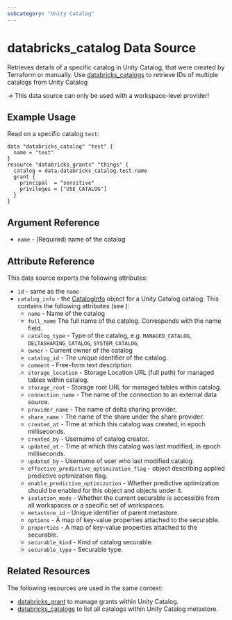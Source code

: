 ```yaml
---
subcategory: "Unity Catalog"
---
```

# databricks_catalog Data Source

Retrieves details of a specific catalog in Unity Catalog, that were created by Terraform or manually. Use [databricks_catalogs](catalogs.md) to retrieve IDs of multiple catalogs from Unity Catalog

-> This data source can only be used with a workspace-level provider!

## Example Usage

Read  on a specific catalog `test`:

```hcl
data "databricks_catalog" "test" {
  name = "test"
}
resource "databricks_grants" "things" {
  catalog = data.databricks_catalog.test.name
  grant {
    principal  = "sensitive"
    privileges = ["USE_CATALOG"]
  }
}
```

## Argument Reference

* `name` - (Required) name of the catalog

## Attribute Reference

This data source exports the following attributes:

* `id` - same as the `name`
* `catalog_info` - the [CatalogInfo](https://pkg.go.dev/github.com/databricks/databricks-sdk-go/service/catalog#CatalogInfo) object for a Unity Catalog catalog. This contains the following attributes (see ):
  * `name` - Name of the catalog
  * `full_name` The full name of the catalog. Corresponds with the name field.
  * `catalog_type` - Type of the catalog, e.g. `MANAGED_CATALOG`, `DELTASHARING_CATALOG`, `SYSTEM_CATALOG`,
  * `owner` - Current owner of the catalog
  * `catalog_id` - The unique identifier of the catalog.
  * `comment` - Free-form text description
  * `storage_location` -  Storage Location URL (full path) for managed tables within catalog.
  * `storage_root` - Storage root URL for managed tables within catalog.
  * `connection_name` - The name of the connection to an external data source.
  * `provider_name` - The name of delta sharing provider.
  * `share_name` -  The name of the share under the share provider.
  * `created_at` - Time at which this catalog was created, in epoch milliseconds.
  * `created_by` - Username of catalog creator.
  * `updated_at` - Time at which this catalog was last modified, in epoch milliseconds.
  * `updated_by` - Username of user who last modified catalog.
  * `effective_predictive_optimization_flag` - object describing applied predictive optimization flag.
  * `enable_predictive_optimization` - Whether predictive optimization should be enabled for this object and objects under it.
  * `isolation_mode` - Whether the current securable is accessible from all workspaces or a  specific set of workspaces.
  * `metastore_id` - Unique identifier of parent metastore.
  * `options` - A map of key-value properties attached to the securable.
  * `properties` - A map of key-value properties attached to the securable.
  * `securable_kind` - Kind of catalog securable.
  * `securable_type` - Securable type.

## Related Resources

The following resources are used in the same context:

* [databricks_grant](../resources/grant.md) to manage grants within Unity Catalog.
* [databricks_catalogs](catalogs.md) to list all catalogs within Unity Catalog metastore.
